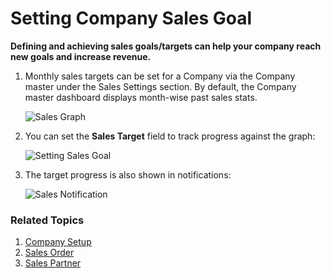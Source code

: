 <!-- add-breadcrumbs -->
# Setting Company Sales Goal

**Defining and achieving sales goals/targets can help your company reach new goals and increase revenue.**

1. Monthly sales targets can be set for a Company via the Company master under the Sales Settings section. By default, the Company master dashboard displays month-wise past sales stats.

    <img class="screenshot" alt="Sales Graph" src="{{docs_base_url}}/v12/assets/img/sales_goal/sales_history_graph.png">

1. You can set the **Sales Target** field to track progress against the graph:

    <img class="screenshot" alt="Setting Sales Goal" src="{{docs_base_url}}/v12/assets/img/sales_goal/setting_sales_goal.gif">

1. The target progress is also shown in notifications:

    <img class="screenshot" alt="Sales Notification" src="{{docs_base_url}}/v12/assets/img/sales_goal/sales_goal_notification.png">

### Related Topics
1. [Company Setup](/docs/v12/user/manual/en/setting-up/company-setup)
1. [Sales Order](/docs/v12/user/manual/en/selling/sales-order)
1. [Sales Partner](/docs/v12/user/manual/en/selling/sales-partner)
